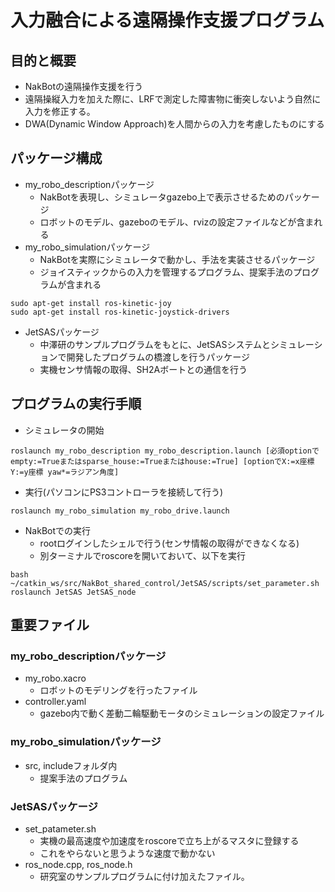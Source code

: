 # 入力融合による遠隔操作支援プログラム

## 目的と概要

- NakBotの遠隔操作支援を行う
- 遠隔操縦入力を加えた際に、LRFで測定した障害物に衝突しないよう自然に入力を修正する。
- DWA(Dynamic Window Approach)を人間からの入力を考慮したものにする



## パッケージ構成

- my_robo_descriptionパッケージ
  - NakBotを表現し、シミュレータgazebo上で表示させるためのパッケージ
  - ロボットのモデル、gazeboのモデル、rvizの設定ファイルなどが含まれる
- my_robo_simulationパッケージ
  - NakBotを実際にシミュレータで動かし、手法を実装させるパッケージ
  - ジョイスティックからの入力を管理するプログラム、提案手法のプログラムが含まれる

```
sudo apt-get install ros-kinetic-joy
sudo apt-get install ros-kinetic-joystick-drivers
```



- JetSASパッケージ
  - 中澤研のサンプルプログラムをもとに、JetSASシステムとシミュレーションで開発したプログラムの橋渡しを行うパッケージ
  - 実機センサ情報の取得、SH2Aボートとの通信を行う



## プログラムの実行手順

- シミュレータの開始

``` 
roslaunch my_robo_description my_robo_description.launch [必須optionでempty:=Trueまたはsparse_house:=Trueまたはhouse:=True] [optionでX:=x座標 Y:=y座標 yaw*=ラジアン角度]
```

- 実行(パソコンにPS3コントローラを接続して行う)

```
roslaunch my_robo_simulation my_robo_drive.launch
```

- NakBotでの実行
  - rootログインしたシェルで行う(センサ情報の取得ができなくなる)
  - 別ターミナルでroscoreを開いておいて、以下を実行

```
bash ~/catkin_ws/src/NakBot_shared_control/JetSAS/scripts/set_parameter.sh
roslaunch JetSAS JetSAS_node
```





## 重要ファイル

### my_robo_descriptionパッケージ

- my_robo.xacro
  - ロボットのモデリングを行ったファイル
- controller.yaml
  - gazebo内で動く差動二輪駆動モータのシミュレーションの設定ファイル

### my_robo_simulationパッケージ

- src, includeフォルダ内
  - 提案手法のプログラム

### JetSASパッケージ

- set_patameter.sh
  - 実機の最高速度や加速度をroscoreで立ち上がるマスタに登録する
  - これをやらないと思うような速度で動かない
- ros_node.cpp, ros_node.h
  - 研究室のサンプルプログラムに付け加えたファイル。
